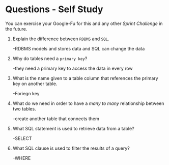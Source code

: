 # Questions - Self Study

You can exercise your Google-Fu for this and any other _Sprint Challenge_ in the future.

1.  Explain the difference between `RDBMS` and `SQL`.

    -RDBMS models and stores data and SQL can change the data

2.  Why do tables need a `primary key`?

    -they need a primary key to access the data in every row

3.  What is the name given to a table column that references the primary key
    on another table.

    -Foriegn key

4.  What do we need in order to have a _many to many_ relationship between two
    tables.

    -create another table that connects them

5.  What SQL statement is used to retrieve data from a table?

    -SELECT

6.  What SQL clause is used to filter the results of a query?

    -WHERE